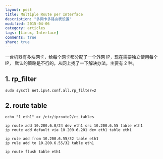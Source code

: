 ```yaml
---
layout: post
title: Multiple Route per Interface
description: "多网卡多路由表设置"
modified: 2015-04-06
category: articles
tags: [Linux, Interface]
comments: true
share: true
---
```


一台机器有多块网卡，给每个网卡都分配了一个外网 IP，现在需要独立使用每个 IP，
默认的策略是不行的，从网上找了一下解决办法，主要有 2 种。

## 1. rp_filter

~~~
sudo sysctl net.ipv4.conf.all.rp_filter=2
~~~

## 2. route table

~~~
echo "1 eth1" >> /etc/iproute2/rt_tables

ip route add 10.200.6.0/24 dev eth1 src 10.200.6.55 table eth1
ip route add default via 10.200.6.201 dev eth1 table eth1

ip rule add from 10.200.6.55/32 table eth1
ip rule add to 10.200.6.55/32 table eth1

ip route flush table eth1
~~~
